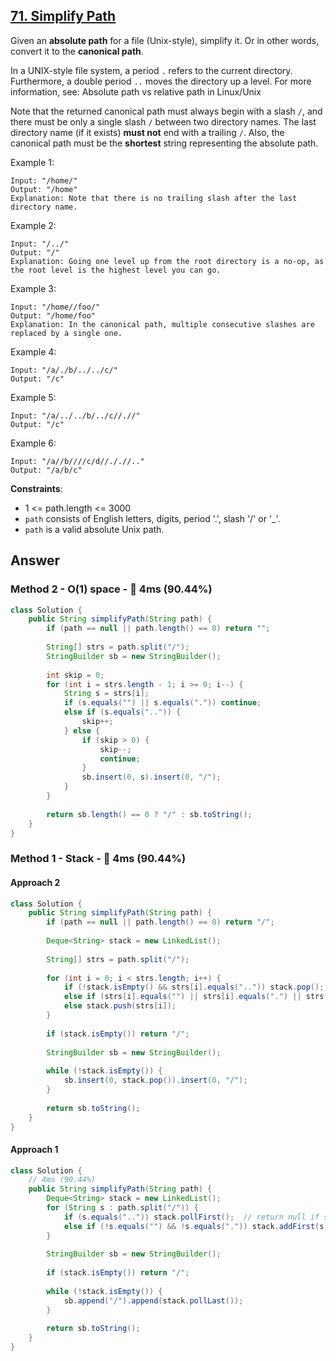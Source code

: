 ## [71. Simplify Path](https://leetcode.com/problems/simplify-path/)

Given an **absolute path** for a file (Unix-style), simplify it. Or in other words, convert it to the **canonical path**.

In a UNIX-style file system, a period `.` refers to the current directory. Furthermore, a double period `..` moves the directory up a level. For more information, see: Absolute path vs relative path in Linux/Unix

Note that the returned canonical path must always begin with a slash `/`, and there must be only a single slash `/` between two directory names. The last directory name (if it exists) **must not** end with a trailing `/`. Also, the canonical path must be the **shortest** string representing the absolute path.

 

Example 1:
```
Input: "/home/"
Output: "/home"
Explanation: Note that there is no trailing slash after the last directory name.
```
Example 2:
```
Input: "/../"
Output: "/"
Explanation: Going one level up from the root directory is a no-op, as the root level is the highest level you can go.
```
Example 3:
```
Input: "/home//foo/"
Output: "/home/foo"
Explanation: In the canonical path, multiple consecutive slashes are replaced by a single one.
```
Example 4:
```
Input: "/a/./b/../../c/"
Output: "/c"
```
Example 5:
```
Input: "/a/../../b/../c//.//"
Output: "/c"
```
Example 6:
```
Input: "/a//b////c/d//././/.."
Output: "/a/b/c"
```

**Constraints**:

- 1 <= path.length <= 3000
- `path` consists of English letters, digits, period '.', slash '/' or '_'.
- `path` is a valid absolute Unix path.

## Answer
### Method 2 - O(1) space - :rocket: 4ms (90.44%)

```java
class Solution {
    public String simplifyPath(String path) {
        if (path == null || path.length() == 0) return "";
        
        String[] strs = path.split("/");
        StringBuilder sb = new StringBuilder();
        
        int skip = 0;
        for (int i = strs.length - 1; i >= 0; i--) {
            String s = strs[i];
            if (s.equals("") || s.equals(".")) continue;
            else if (s.equals("..")) {
                skip++;
            } else {
                if (skip > 0) {
                    skip--;
                    continue;
                }
                sb.insert(0, s).insert(0, "/");
            }
        }
        
        return sb.length() == 0 ? "/" : sb.toString();
    }
}
```

### Method 1 - Stack - :rocket: 4ms (90.44%)

#### Approach 2

```java
class Solution {
    public String simplifyPath(String path) {
        if (path == null || path.length() == 0) return "/";
        
        Deque<String> stack = new LinkedList();
        
        String[] strs = path.split("/");
        
        for (int i = 0; i < strs.length; i++) {
            if (!stack.isEmpty() && strs[i].equals("..")) stack.pop();
            else if (strs[i].equals("") || strs[i].equals(".") || strs[i].equals("..")) continue;
            else stack.push(strs[i]);
        }
        
        if (stack.isEmpty()) return "/";
        
        StringBuilder sb = new StringBuilder();
        
        while (!stack.isEmpty()) {
            sb.insert(0, stack.pop()).insert(0, "/");
        }
        
        return sb.toString();
    }
}
```

#### Approach 1
```java
class Solution {
    // 4ms (90.44%)
    public String simplifyPath(String path) {
        Deque<String> stack = new LinkedList();
        for (String s : path.split("/")) {
            if (s.equals("..")) stack.pollFirst();  // return null if stack is empty
            else if (!s.equals("") && !s.equals(".")) stack.addFirst(s);   
        }
        
        StringBuilder sb = new StringBuilder();
        
        if (stack.isEmpty()) return "/";
        
        while (!stack.isEmpty()) {
            sb.append("/").append(stack.pollLast());
        }
        
        return sb.toString();
    }
}
```
